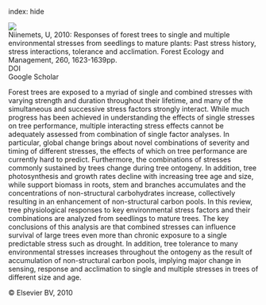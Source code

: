 index: hide

<div class="Citation">
    <div class="Citation-thumb CitationThumb-linked"  data-href="https://doi.org/10.1016/j.foreco.2010.07.054">
      <img src="https://static.claimspace.cloud/climate-study-static/refs/thumbs/12/Niinemets_2010-thumb.png" />
    </div>

  <div class="Citation-body">
    <div class="Citation-text">Niinemets, U, 2010: Responses of forest trees to single and multiple environmental stresses from seedlings to mature plants: Past stress history, stress interactions, tolerance and acclimation. <span class="Article-journal">Forest Ecology and Management, </span><span class="Article-volume">260, </span>1623-1639pp.</div>
    <div class="Citation-links">
      <div class="CitationLink" data-href="https://doi.org/10.1016/j.foreco.2010.07.054">
        <div class="CitationLink-icon CitationLink-Doi"></div>
        <div class="CitationLink-text">DOI</div>
      </div>
      <div class="CitationLink" data-href="https://scholar.google.com/scholar?q=10.1016/j.foreco.2010.07.054">
        <div class="CitationLink-icon CitationLink-Scholar"></div>
        <div class="CitationLink-text">Google Scholar</div>
      </div>
    </div>
  </div>
</div>

Forest trees are exposed to a myriad of single and combined stresses with varying strength and duration throughout their lifetime, and many of the simultaneous and successive stress factors strongly interact. While much progress has been achieved in understanding the effects of single stresses on tree performance, multiple interacting stress effects cannot be adequately assessed from combination of single factor analyses. In particular, global change brings about novel combinations of severity and timing of different stresses, the effects of which on tree performance are currently hard to predict. Furthermore, the combinations of stresses commonly sustained by trees change during tree ontogeny. In addition, tree photosynthesis and growth rates decline with increasing tree age and size, while support biomass in roots, stem and branches accumulates and the concentrations of non-structural carbohydrates increase, collectively resulting in an enhancement of non-structural carbon pools. In this review, tree physiological responses to key environmental stress factors and their combinations are analyzed from seedlings to mature trees. The key conclusions of this analysis are that combined stresses can influence survival of large trees even more than chronic exposure to a single predictable stress such as drought. In addition, tree tolerance to many environmental stresses increases throughout the ontogeny as the result of accumulation of non-structural carbon pools, implying major change in sensing, response and acclimation to single and multiple stresses in trees of different size and age.

<div class="Citation-copy">
&copy; Elsevier BV, 2010
</div>